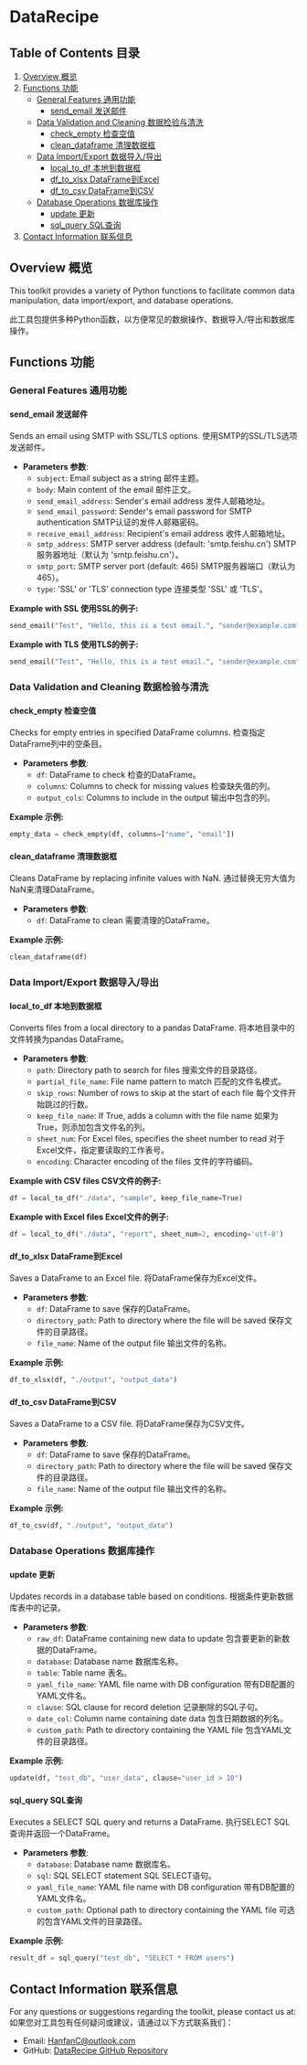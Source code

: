 
# DataRecipe

## Table of Contents 目录
1. [Overview 概览](#overview)
2. [Functions 功能](#functions)
   - [General Features 通用功能](#general-features)
     - [send_email 发送邮件](#send_email)
   - [Data Validation and Cleaning 数据检验与清洗](#data-validation-and-cleaning)
     - [check_empty 检查空值](#check_empty)
     - [clean_dataframe 清理数据框](#clean_dataframe)
   - [Data Import/Export 数据导入/导出](#data-importexport)
     - [local_to_df 本地到数据框](#local_to_df)
     - [df_to_xlsx DataFrame到Excel](#df_to_xlsx)
     - [df_to_csv DataFrame到CSV](#df_to_csv)
   - [Database Operations 数据库操作](#database-operations)
     - [update 更新](#update)
     - [sql_query SQL查询](#sql_query)
3. [Contact Information 联系信息](#contact-information)

## Overview 概览
This toolkit provides a variety of Python functions to facilitate common data manipulation, data import/export, and database operations. 

此工具包提供多种Python函数，以方便常见的数据操作、数据导入/导出和数据库操作。

## Functions 功能

### General Features 通用功能
#### send_email 发送邮件
Sends an email using SMTP with SSL/TLS options.
使用SMTP的SSL/TLS选项发送邮件。
- **Parameters 参数**:
  - `subject`: Email subject as a string 邮件主题。
  - `body`: Main content of the email 邮件正文。
  - `send_email_address`: Sender's email address 发件人邮箱地址。
  - `send_email_password`: Sender's email password for SMTP authentication SMTP认证的发件人邮箱密码。
  - `receive_email_address`: Recipient's email address 收件人邮箱地址。
  - `smtp_address`: SMTP server address (default: 'smtp.feishu.cn') SMTP服务器地址（默认为 'smtp.feishu.cn'）。
  - `smtp_port`: SMTP server port (default: 465) SMTP服务器端口（默认为465）。
  - `type`: 'SSL' or 'TLS' connection type 连接类型 'SSL' 或 'TLS'。

**Example with SSL 使用SSL的例子:**
```python
send_email("Test", "Hello, this is a test email.", "sender@example.com", "password123", "receiver@example.com")
```

**Example with TLS 使用TLS的例子:**
```python
send_email("Test", "Hello, this is a test email.", "sender@example.com", "password123", "receiver@example.com", smtp_address="smtp.gmail.com", smtp_port=587, type='TLS')
```

### Data Validation and Cleaning 数据检验与清洗
#### check_empty 检查空值
Checks for empty entries in specified DataFrame columns.
检查指定DataFrame列中的空条目。
- **Parameters 参数**:
  - `df`: DataFrame to check 检查的DataFrame。
  - `columns`: Columns to check for missing values 检查缺失值的列。
  - `output_cols`: Columns to include in the output 输出中包含的列。

**Example 示例:**
```python
empty_data = check_empty(df, columns=["name", "email"])
```

#### clean_dataframe 清理数据框
Cleans DataFrame by replacing infinite values with NaN.
通过替换无穷大值为NaN来清理DataFrame。
- **Parameters 参数**:
  - `df`: DataFrame to clean 需要清理的DataFrame。

**Example 示例:**
```python
clean_dataframe(df)
```

### Data Import/Export 数据导入/导出
#### local_to_df 本地到数据框
Converts files from a local directory to a pandas DataFrame.
将本地目录中的文件转换为pandas DataFrame。
- **Parameters 参数**:
  - `path`: Directory path to search for files 搜索文件的目录路径。
  - `partial_file_name`: File name pattern to match 匹配的文件名模式。
  - `skip_rows`: Number of rows to skip at the start of each file 每个文件开始跳过的行数。
  - `keep_file_name`: If True, adds a column with the file name 如果为True，则添加包含文件名的列。
  - `sheet_num`: For Excel files, specifies the sheet number to read 对于Excel文件，指定要读取的工作表号。
  - `encoding`: Character encoding of the files 文件的字符编码。

**Example with CSV files CSV文件的例子:**
```python
df = local_to_df("./data", "sample", keep_file_name=True)
```

**Example with Excel files Excel文件的例子:**
```python
df = local_to_df("./data", "report", sheet_num=2, encoding='utf-8')
```

#### df_to_xlsx DataFrame到Excel
Saves a DataFrame to an Excel file.
将DataFrame保存为Excel文件。
- **Parameters 参数**:
  - `df`: DataFrame to save 保存的DataFrame。
  - `directory_path`: Path to directory where the file will be saved 保存文件的目录路径。
  - `file_name`: Name of the output file 输出文件的名称。

**Example 示例:**
```python
df_to_xlsx(df, "./output", "output_data")
```

#### df_to_csv DataFrame到CSV
Saves a DataFrame to a CSV file.
将DataFrame保存为CSV文件。
- **Parameters 参数**:
  - `df`: DataFrame to save 保存的DataFrame。
  - `directory_path`: Path to directory where the file will be saved 保存文件的目录路径。
  - `file_name`: Name of the output file 输出文件的名称。

**Example 示例:**
```python
df_to_csv(df, "./output", "output_data")
```

### Database Operations 数据库操作
#### update 更新
Updates records in a database table based on conditions.
根据条件更新数据库表中的记录。
- **Parameters 参数**:
  - `raw_df`: DataFrame containing new data to update 包含要更新的新数据的DataFrame。
  - `database`: Database name 数据库名称。
  - `table`: Table name 表名。
  - `yaml_file_name`: YAML file name with DB configuration 带有DB配置的YAML文件名。
  - `clause`: SQL clause for record deletion 记录删除的SQL子句。
  - `date_col`: Column name containing date data 包含日期数据的列名。
  - `custom_path`: Path to directory containing the YAML file 包含YAML文件的目录路径。

**Example 示例:**
```python
update(df, "test_db", "user_data", clause="user_id > 10")
```

#### sql_query SQL查询
Executes a SELECT SQL query and returns a DataFrame.
执行SELECT SQL查询并返回一个DataFrame。
- **Parameters 参数**:
  - `database`: Database name 数据库名。
  - `sql`: SQL SELECT statement SQL SELECT语句。
  - `yaml_file_name`: YAML file name with DB configuration 带有DB配置的YAML文件名。
  - `custom_path`: Optional path to directory containing the YAML file 可选的包含YAML文件的目录路径。

**Example 示例:**
```python
result_df = sql_query("test_db", "SELECT * FROM users")
```

## Contact Information 联系信息
For any questions or suggestions regarding the toolkit, please contact us at:
如果您对工具包有任何疑问或建议，请通过以下方式联系我们：
- Email: HanfanC@outlook.com
- GitHub: [DataRecipe GitHub Repository](https://github.com/DataRecipe)
